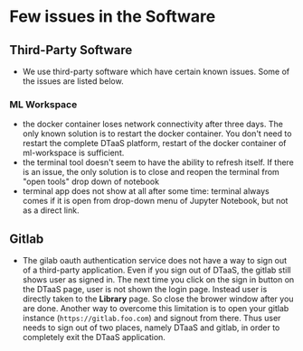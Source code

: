 # Few issues in the Software

## Third-Party Software

- We use third-party software which have certain
  known issues. Some of the issues are listed below.

### ML Workspace

- the docker container loses network connectivity after three days.
  The only known solution is to restart the docker container.
  You don't need to restart the complete DTaaS platform, restart of
  the docker container of ml-workspace is sufficient.
- the terminal tool doesn't seem to have the ability to refresh itself.
  If there is an issue, the only solution is to close and
  reopen the terminal from "open tools" drop down of notebook
- terminal app does not show at all after some time: terminal always
  comes if it is open from drop-down menu of Jupyter Notebook,
  but not as a direct link.

## Gitlab

- The gilab oauth authentication service does not
  have a way to sign out of a third-party application.
  Even if you sign out of DTaaS, the gitlab still shows user as signed in.
  The next time you click on the sign in button on the DTaaS page,
  user is not shown the login page.
  Instead user is directly taken to the **Library** page.
  So close the brower window after you are done.
  Another way to overcome this limitation is to open your
  gitlab instance (`https://gitlab.foo.com`) and signout from there.
  Thus user needs to sign out of two places, namely DTaaS and gitlab,
  in order to completely exit the DTaaS application.
